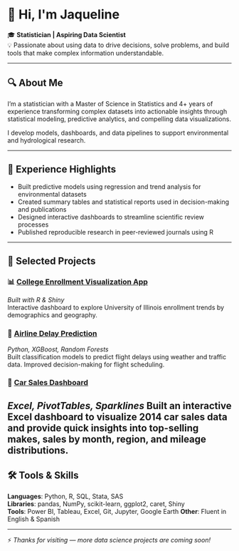 # 👋 Hi, I'm Jaqueline

🎓 **Statistician | Aspiring Data Scientist**  
💡 Passionate about using data to drive decisions, solve problems, and build tools that make complex information understandable.

---

## 🔍 About Me

I’m a statistician with a Master of Science in Statistics and 4+ years of experience transforming complex datasets into actionable insights through statistical modeling, predictive analytics, and compelling data visualizations.

I develop models, dashboards, and data pipelines to support environmental and hydrological research.

---

## 💼 Experience Highlights

- Built predictive models using regression and trend analysis for environmental datasets
- Created summary tables and statistical reports used in decision-making and publications 
- Designed interactive dashboards to streamline scientific review processes  
- Published reproducible research in peer-reviewed journals using R

---

## 📁 Selected Projects

### 📊 [College Enrollment Visualization App](https://github.com/jortizDS/EnrollmentVisualizations)
*Built with R & Shiny*  
Interactive dashboard to explore University of Illinois enrollment trends by demographics and geography.

### 🛫 [Airline Delay Prediction]()
*Python, XGBoost, Random Forests*  
Built classification models to predict flight delays using weather and traffic data. Improved decision-making for flight scheduling.

### 🚗 [Car Sales Dashboard]()
*Excel, PivotTables, Sparklines*
Built an interactive Excel dashboard to visualize 2014 car sales data and provide quick insights into top-selling makes, sales by month, region, and mileage distributions.
---

## 🛠️ Tools & Skills

**Languages**: Python, R, SQL, Stata, SAS  
**Libraries**: pandas, NumPy, scikit-learn, ggplot2, caret, Shiny  
**Tools**: Power BI, Tableau, Excel, Git, Jupyter, Google Earth 
**Other**: Fluent in English & Spanish

---

⚡ *Thanks for visiting — more data science projects are coming soon!*
